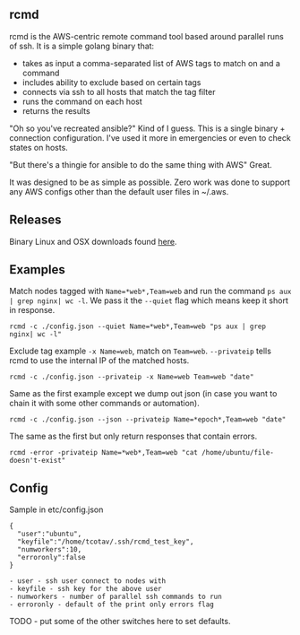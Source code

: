 ## rcmd

rcmd is the AWS-centric remote command tool based around parallel runs of ssh.  It is a simple golang binary that:
  - takes as input a comma-separated list of AWS tags to match on and a command 
  - includes ability to exclude based on certain tags
  - connects via ssh to all hosts that match the tag filter
  - runs the command on each host
  - returns the results

"Oh so you've recreated ansible?"  Kind of I guess.  This is a single binary + connection configuration.  I've used it more in emergencies or even to check states on hosts.

"But there's a thingie for ansible to do the same thing with AWS"  Great.

It was designed to be as simple as possible.  Zero work was done to support any AWS configs other than the default user files in ~/.aws.

## Releases

Binary Linux and OSX downloads found [here](https://github.com/tcotav/rcmd/releases).

## Examples

Match nodes tagged with `Name=*web*,Team=web` and run the command  `ps aux | grep nginx| wc -l`.  We pass it the `--quiet` flag which means keep it short in response.

```
rcmd -c ./config.json --quiet Name=*web*,Team=web "ps aux | grep nginx| wc -l"
```


Exclude tag example `-x Name=web`, match on `Team=web`.  `--privateip` tells rcmd to use the internal IP of the matched hosts.
 
```
rcmd -c ./config.json --privateip -x Name=web Team=web "date"
```

Same as the first example except we dump out json (in case you want to chain it with some other commands or automation).

```
rcmd -c ./config.json --json --privateip Name=*epoch*,Team=web "date"
```

The same as the first but only return responses that contain errors.
```
rcmd -error -privateip Name=*web*,Team=web "cat /home/ubuntu/file-doesn't-exist"
```

## Config

Sample in etc/config.json

```
{
  "user":"ubuntu",
  "keyfile":"/home/tcotav/.ssh/rcmd_test_key",
  "numworkers":10,
  "erroronly":false
}
```

	- user - ssh user connect to nodes with
	- keyfile - ssh key for the above user
	- numworkers - number of parallel ssh commands to run
	- erroronly - default of the print only errors flag

TODO - put some of the other switches here to set defaults.



